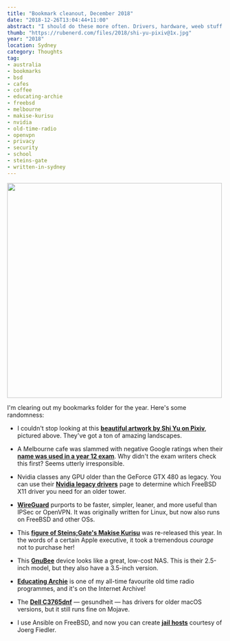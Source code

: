 ```yaml
---
title: "Bookmark cleanout, December 2018"
date: "2018-12-26T13:04:44+11:00"
abstract: "I should do these more often. Drivers, hardware, weeb stuff."
thumb: "https://rubenerd.com/files/2018/shi-yu-pixiv@1x.jpg"
year: "2018"
location: Sydney
category: Thoughts
tag:
- australia
- bookmarks
- bsd
- cafes
- coffee
- educating-archie
- freebsd
- melbourne
- makise-kurisu
- nvidia
- old-time-radio
- openvpn
- privacy
- security
- school
- steins-gate
- written-in-sydney
---
```

<p><img src="https://rubenerd.com/files/2018/shi-yu-pixiv@1x.jpg" srcset="https://rubenerd.com/files/2018/shi-yu-pixiv@1x.jpg 1x, https://rubenerd.com/files/2018/shi-yu-pixiv@2x.jpg 2x" alt="" style="width:500px" /></p>

I'm clearing out my bookmarks folder for the year. Here's some randomness:

* I couldn't stop looking at this **[beautiful artwork by Shi Yu on Pixiv]**, pictured above. They've got a ton of amazing landscapes.

* A Melbourne cafe was slammed with negative Google ratings when their **[name was used in a year 12 exam]**. Why didn't the exam writers check this first? Seems utterly irresponsible.

* Nvidia classes any GPU older than the GeForce GTX 480 as legacy. You can use their **[Nvidia legacy drivers]** page to determine which FreeBSD X11 driver you need for an older tower.

* **[WireGuard]** purports to be faster, simpler, leaner, and more useful than IPSec or OpenVPN. It was originally written for Linux, but now also runs on FreeBSD and other OSs.

* This **[figure of Steins;Gate's Makise Kurisu]** was re-released this year. In the words of a certain Apple executive, it took a tremendous *courage* not to purchase her!

* This **[GnuBee]** device looks like a great, low-cost NAS. This is their 2.5-inch model, but they also have a 3.5-inch version.

* **[Educating Archie]** is one of my all-time favourite old time radio programmes, and it's on the Internet Archive!

* The **[Dell C3765dnf]** — gesundheit — has drivers for older macOS versions, but it still runs fine on Mojave.

* I use Ansible on FreeBSD, and now you can create **[jail hosts]** courtesy of Joerg Fiedler.

[name was used in a year 12 exam]: https://www.theage.com.au/national/victoria/it-was-weird-vce-exam-sitters-asked-to-analyse-rant-about-hipster-cafe-20181031-p50d4h.html 
[Nvidia legacy drivers]: https://www.nvidia.com/object/IO_32667.html
[WireGuard]: https://www.wireguard.com/#conceptual-overview
[figure of Steins;Gate's Makise Kurisu]: https://myfigurecollection.net/item/35297
[GnuBee]: https://www.crowdsupply.com/gnubee/personal-cloud-1
[beautiful artwork by Shi Yu on Pixiv]: https://www.pixiv.net/member_illust.php?mode=medium&illust_id=72007006
[Educating Archie]: https://archive.org/details/educating_archie_1951-10-19_the_cinema_201709
[jail hosts]: https://github.com/JoergFiedler/freebsd-jail-host
[Dell C3765dnf]: https://www.dell.com/support/home/au/en/aubsdt1/product-support/product/dell-c3765dnf/drivers
